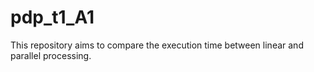 # pdp_t1_A1
This repository aims to compare the execution time between linear and parallel processing.
